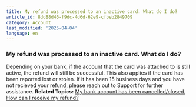 ```yaml
---
title: My refund was processed to an inactive card. What do I do?
article_id: 8dd88d46-f9dc-4d6d-62e9-cfbeb2849709
category: Account
last_modified: '2025-04-04'
language: en
---
```


### My refund was processed to an inactive card. What do I do?
Depending on your bank, if the account that the card was attached to is still active, the refund will still be successful. This also applies if the card has been reported lost or stolen. If it has been 15 business days and you have not recieved your refund, please reach out to Support for further assistance.
**Related Topics:**
[My bank account has been cancelled/closed. How can I receive my refund?](https://www.starlink.com/support/article/<https:/support.starlink.com/?topic=16b930db-922d-cbd8-da64-b572eb432123>)